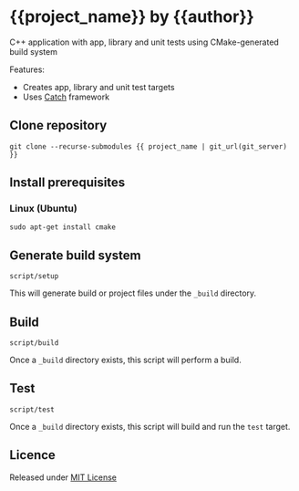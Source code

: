 # {{project_name}} by {{author}}

C++ application with app, library and unit tests using CMake-generated build system

Features:

* Creates app, library and unit test targets
* Uses [Catch][catch] framework

## Clone repository

```
git clone --recurse-submodules {{ project_name | git_url(git_server) }}
```

## Install prerequisites

### Linux (Ubuntu)

```
sudo apt-get install cmake
```

## Generate build system

```
script/setup
```

This will generate build or project files under the `_build` directory.

## Build

```
script/build
```

Once a `_build` directory exists, this script will perform a build.

## Test

```
script/test
```

Once a `_build` directory exists, this script will build and run the `test` target.

## Licence

Released under [MIT License][licence]

[catch]: https://github.com/philsquared/Catch
[licence]: LICENSE
